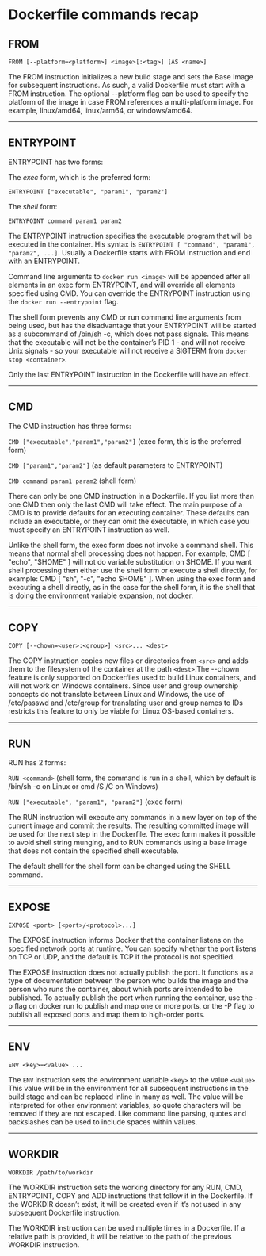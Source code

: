 # Dockerfile commands recap

## FROM
`FROM [--platform=<platform>] <image>[:<tag>] [AS <name>]` 

The FROM instruction initializes a new build stage and sets the Base Image for subsequent instructions. As such, a valid Dockerfile must start with a FROM instruction.  The optional --platform flag can be used to specify the platform of the image in case FROM references a multi-platform image. For example, linux/amd64, linux/arm64, or windows/amd64.

---

## ENTRYPOINT

ENTRYPOINT has two forms:

The _exec_ form, which is the preferred form:

`ENTRYPOINT ["executable", "param1", "param2"]`
    

The _shell_ form:

`ENTRYPOINT command param1 param2`

The ENTRYPOINT instruction specifies the executable program that will be executed in the container. His syntax is `ENTRYPOINT [ "command", "param1", "param2", ...]`. Usually a Dockerfile starts with FROM instruction and end with an ENTRYPOINT.

Command line arguments to `docker run <image>` will be appended after all elements in an exec form ENTRYPOINT, and will override all elements specified using CMD. You can override the ENTRYPOINT instruction using the `docker run --entrypoint` flag.

The shell form prevents any CMD or run command line arguments from being used, but has the disadvantage that your ENTRYPOINT will be started as a subcommand of /bin/sh -c, which does not pass signals. This means that the executable will not be the container’s PID 1 - and will not receive Unix signals - so your executable will not receive a SIGTERM from `docker stop <container>`.

Only the last ENTRYPOINT instruction in the Dockerfile will have an effect.

---

## CMD

The CMD instruction has three forms:

`CMD ["executable","param1","param2"]` (exec form, this is the preferred form)

`CMD ["param1","param2"]` (as default parameters to ENTRYPOINT)

`CMD command param1 param2` (shell form)

There can only be one CMD instruction in a Dockerfile. If you list more than one CMD then only the last CMD will take effect. The main purpose of a CMD is to provide defaults for an executing container. These defaults can include an executable, or they can omit the executable, in which case you must specify an ENTRYPOINT instruction as well.

Unlike the shell form, the exec form does not invoke a command shell. This means that normal shell processing does not happen. For example, CMD [ "echo", "$HOME" ] will not do variable substitution on $HOME. If you want shell processing then either use the shell form or execute a shell directly, for example: CMD [ "sh", "-c", "echo $HOME" ]. When using the exec form and executing a shell directly, as in the case for the shell form, it is the shell that is doing the environment variable expansion, not docker.

---

## COPY

`COPY [--chown=<user>:<group>] <src>... <dest>`

The COPY instruction copies new files or directories from `<src>` and adds them to the filesystem of the container at the path `<dest>`.The --chown feature is only supported on Dockerfiles used to build Linux containers, and will not work on Windows containers. Since user and group ownership concepts do not translate between Linux and Windows, the use of /etc/passwd and /etc/group for translating user and group names to IDs restricts this feature to only be viable for Linux OS-based containers.

---

## RUN

RUN has 2 forms:

`RUN <command>` (shell form, the command is run in a shell, which by default is /bin/sh -c on Linux or cmd /S /C on Windows)

`RUN ["executable", "param1", "param2"]` (exec form)

The RUN instruction will execute any commands in a new layer on top of the current image and commit the results. The resulting committed image will be used for the next step in the Dockerfile. The exec form makes it possible to avoid shell string munging, and to RUN commands using a base image that does not contain the specified shell executable.

The default shell for the shell form can be changed using the SHELL command.

---

## EXPOSE

`EXPOSE <port> [<port>/<protocol>...]`

The EXPOSE instruction informs Docker that the container listens on the specified network ports at runtime. You can specify whether the port listens on TCP or UDP, and the default is TCP if the protocol is not specified.

The EXPOSE instruction does not actually publish the port. It functions as a type of documentation between the person who builds the image and the person who runs the container, about which ports are intended to be published. To actually publish the port when running the container, use the -p flag on docker run to publish and map one or more ports, or the -P flag to publish all exposed ports and map them to high-order ports.

---

## ENV

`ENV <key>=<value> ...`

The `ENV` instruction sets the environment variable `<key>` to the value `<value>`. This value will be in the environment for all subsequent instructions in the build stage and can be replaced inline in many as well. The value will be interpreted for other environment variables, so quote characters will be removed if they are not escaped. Like command line parsing, quotes and backslashes can be used to include spaces within values.

---

## WORKDIR

`WORKDIR /path/to/workdir`

The WORKDIR instruction sets the working directory for any RUN, CMD, ENTRYPOINT, COPY and ADD instructions that follow it in the Dockerfile. If the WORKDIR doesn’t exist, it will be created even if it’s not used in any subsequent Dockerfile instruction.

The WORKDIR instruction can be used multiple times in a Dockerfile. If a relative path is provided, it will be relative to the path of the previous WORKDIR instruction.
